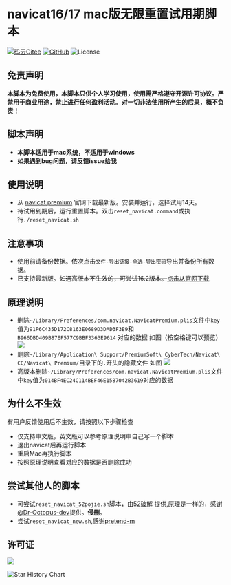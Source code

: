 # navicat16/17 mac版无限重置试用期脚本

<!-- @import "[TOC]" {cmd="toc" depthFrom=1 depthTo=6 orderedList=false} -->


[![码云Gitee](https://gitee.com/yhan219/navicat_reset_mac/badge/star.svg?theme=blue)](https://gitee.com/yhan219/navicat_reset_mac)
[![GitHub](https://img.shields.io/github/stars/yhan219/navicat_reset_mac.svg?style=social&label=Stars)](https://github.com/yhan219/navicat_reset_mac)
![License](https://img.shields.io/badge/License-LGPL-blue.svg)


## 免责声明

**本脚本为免费使用，本脚本只供个人学习使用，使用需严格遵守开源许可协议。严禁用于商业用途，禁止进行任何盈利活动。对一切非法使用所产生的后果，概不负责！**

## 脚本声明

- **本脚本适用于mac系统，不适用于windows**
- **如果遇到bug问题，请反馈issue给我**

## 使用说明

- 从 [navicat premium](https://www.navicat.com.cn/download/navicat-premium) 官网下载最新版。安装并运行，选择试用14天。
- 待试用到期后，运行重置脚本。双击`reset_navicat.command`或执行`./reset_navicat.sh`

## 注意事项
- 使用前请备份数据。依次点击`文件-导出链接-全选-导出密码`导出并备份所有数据。
- 已支持最新版。~~如遇高版本不生效的，可尝试16.2版本。~~[点击从官网下载](https://download.navicat.com/download/navicat162_premium_cs.dmg)

## 原理说明

- 删除`~/Library/Preferences/com.navicat.NavicatPremium.plis`文件中`key`值为`91F6C435D172C8163E0689D3DAD3F3E9`和`B966DBD409B87EF577C9BBF3363E9614`
  对应的数据
  如图（按空格键可以预览）
  ![](image/img1.png)
- 删除`~/Library/Application\ Support/PremiumSoft\ CyberTech/Navicat\ CC/Navicat\ Premium/`目录下的`.`开头的隐藏文件
  如图
  ![](image/img.png)
- 高版本删除`~/Library/Preferences/com.navicat.NavicatPremium.plis`文件中`key`值为`014BF4EC24C114BEF46E1587042B3619`对应的数据


## 为什么不生效

有用户反馈使用后不生效，请按照以下步骤检查

- 仅支持中文版，英文版可以参考原理说明中自己写一个脚本
- 退出navicat后再运行脚本
- 重启Mac再执行脚本
- 按照原理说明查看对应的数据是否删除成功

## 尝试其他人的脚本
- 可尝试`reset_navicat_52pojie.sh`脚本，由[52破解](https://www.52pojie.cn/forum.php?mod=viewthread&tid=1669993)
提供,原理是一样的，感谢[@Dr-Octopus-dev](https://github.com/yhan219/navicat_reset_mac/issues/16)提供。**侵删**。
- 尝试`reset_navicat_new.sh`,感谢[pretend-m](https://github.com/pretend-m/navicat_for_mac_reset)

## 许可证

![](image/LGPL.svg)

<picture>
  <source
    media="(prefers-color-scheme: dark)"
    srcset="
      https://api.star-history.com/svg?repos=yhan219/navicat_reset_mac&type=Date&theme=dark
    "
  />
  <source
    media="(prefers-color-scheme: light)"
    srcset="
      https://api.star-history.com/svg?repos=yhan219/navicat_reset_mac&type=Date
    "
  />
  <img
    alt="Star History Chart"
    src="https://api.star-history.com/svg?repos=yhan219/navicat_reset_mac&type=Date"
  />
</picture>
